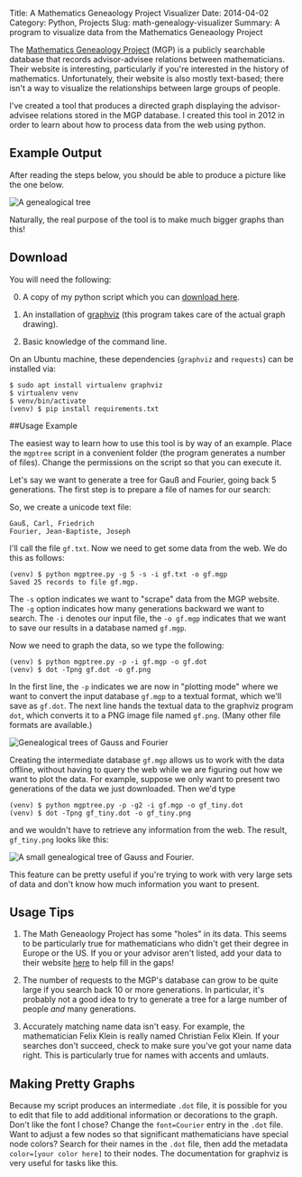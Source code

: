 Title: A Mathematics Geneaology Project Visualizer
Date: 2014-04-02
Category: Python, Projects
Slug: math-genealogy-visualizer
Summary: A program to visualize data from the Mathematics Geneaology Project

The
[Mathematics Geneaology Project](http://genealogy.math.ndsu.nodak.edu/)
(MGP) is a publicly searchable database that records advisor-advisee
relations between mathematicians. Their website is interesting,
particularly if you're interested in the history of
mathematics. Unfortunately, their website is also mostly text-based;
there isn't a way to visualize the relationships between large groups
of people.

I've created a tool that produces a directed graph displaying the
advisor-advisee relations stored in the MGP database. I created this
tool in 2012 in order to learn about how to process data from the web
using python.

## Example Output

After reading the steps below, you should be able to produce a picture
like the one below.

![A genealogical tree]({filename}/images/mgptree/gauss.png)

Naturally, the real purpose of the tool is to make much bigger graphs
than this!

## Download

You will need the following:

0. A copy of my python script which you can [download here](https://github.com/jsthomas/mgptree).

1. An installation of [graphviz](http://www.graphviz.org/) (this
program takes care of the actual graph drawing).

2. Basic knowledge of the command line.

On an Ubuntu machine, these dependencies (`graphviz` and `requests`)
can be installed via:

    $ sudo apt install virtualenv graphviz
    $ virtualenv venv
    $ venv/bin/activate
    (venv) $ pip install requirements.txt

##Usage Example

The easiest way to learn how to use this tool is by way of an
example. Place the `mgptree` script in a convenient folder (the
program generates a number of files). Change the permissions on the
script so that you can execute it.

Let's say we want to generate a tree for Gauß and Fourier, going back
5 generations. The first step is to prepare a file of names for our
search:

So, we create a unicode text file:

```
Gauß, Carl, Friedrich
Fourier, Jean-Baptiste, Joseph
```

I'll call the file `gf.txt`. Now we need to get some data from the
web. We do this as follows:

	(venv) $ python mgptree.py -g 5 -s -i gf.txt -o gf.mgp
	Saved 25 records to file gf.mgp.

The `-s` option indicates we want to "scrape" data from the MGP
website. The `-g` option indicates how many generations backward we
want to search. The `-i` denotes our input file, the `-o gf.mgp`
indicates that we want to save our results in a database named
`gf.mgp`.

Now we need to graph the data, so we type the following:

	(venv) $ python mgptree.py -p -i gf.mgp -o gf.dot
	(venv) $ dot -Tpng gf.dot -o gf.png

In the first line, the `-p` indicates we are now in "plotting mode"
where we want to convert the input database `gf.mgp` to a textual
format, which we'll save as `gf.dot`. The next line hands the textual
data to the graphviz program `dot`, which converts it to a PNG image
file named `gf.png`. (Many other file formats are available.)


![Genealogical trees of Gauss and Fourier]({filename}/images/mgptree/gf.png)

Creating the intermediate database `gf.mgp` allows us to work with the
data offline, without having to query the web while we are figuring
out how we want to plot the data.  For example, suppose we only want
to present two generations of the data we just downloaded. Then we'd
type

	(venv) $ python mgptree.py -p -g2 -i gf.mgp -o gf_tiny.dot
	(venv) $ dot -Tpng gf_tiny.dot -o gf_tiny.png

and we wouldn't have to retrieve any information from the web. The
result, `gf_tiny.png` looks like this:

![A small genealogical tree of Gauss and Fourier.]({filename}/images/mgptree/gf_tiny.png)

This feature can be pretty useful if you're trying to work with very
large sets of data and don't know how much information you want to
present.

## Usage Tips

1. The Math Geneaology Project has some "holes" in its data. This seems
to be particularly true for mathematicians who didn't get their degree
in Europe or the US. If you or your advisor aren't listed, add your
data to their website
[here](http://genealogy.math.ndsu.nodak.edu/submit.php) to help fill
in the gaps!

2. The number of requests to the MGP's database can grow to be quite
large if you search back 10 or more generations. In particular, it's
probably not a good idea to try to generate a tree for a large number
of people *and* many generations.

3. Accurately matching name data isn't easy. For example, the
mathematician Felix Klein is really named Christian Felix Klein. If
your searches don't succeed, check to make sure you've got your name
data right. This is particularly true for names with accents and
umlauts.

## Making Pretty Graphs

Because my script produces an intermediate `.dot` file, it is possible
for you to edit that file to add additional information or decorations
to the graph. Don't like the font I chose? Change the `font=Courier`
entry in the `.dot` file. Want to adjust a few nodes so that
significant mathematicians have special node colors? Search for their
names in the `.dot` file, then add the metadata
`color=[your color here]` to their nodes. The documentation for
graphviz is very useful for tasks like this.
